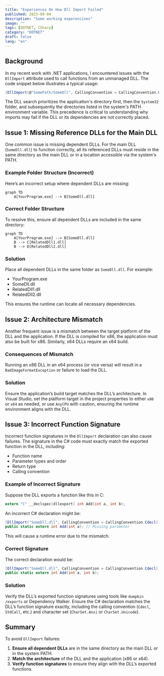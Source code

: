 ```yaml
---
title: "Experiences On How Dll Import Failed"
published: 2025-08-04
description: "Some working experencines"
image: ""
tags: [DOTNET, CSharp]
category: "DOTNET"
draft: false
lang: "en"
---
```


## Background

In my recent work with .NET applications, I encountered issues with the `DllImport` attribute used to call functions from an unmanaged DLL. The code snippet below illustrates a typical usage:

```cs
[DllImport(@"SomePath/SomeDll", CallingConvention = CallingConvention.Cdecl, CharSet = CharSet.Ansi)]
```

The DLL search prioritizes the application's directory first, then the `System32` folder, and subsequently the directories listed in the system's PATH environment variable. This precedence is critical to understanding why imports may fail if the DLL or its dependencies are not correctly placed.

## Issue 1: Missing Reference DLLs for the Main DLL

One common issue is missing dependent DLLs. For the main DLL (`SomeDll.dll`) to function correctly, all its referenced DLLs must reside in the same directory as the main DLL or in a location accessible via the system's PATH.

### Example Folder Structure (Incorrect)

Here’s an incorrect setup where dependent DLLs are missing:

```mermaid
graph TD
    A[YourProgram.exe] --> B[SomeDll.dll]
```

### Correct Folder Structure

To resolve this, ensure all dependent DLLs are included in the same directory:

```mermaid
graph TD
    A[YourProgram.exe] --> B[SomeDll.dll]
    B --> C[RelatedDll1.dll]
    B --> D[RelatedDll2.dll]
```

### Solution

Place all dependent DLLs in the same folder as `SomeDll.dll`. For example:

- YourProgram.exe
- SomeDll.dll
- RelatedDll1.dll
- RelatedDll2.dll

This ensures the runtime can locate all necessary dependencies.

## Issue 2: Architecture Mismatch

Another frequent issue is a mismatch between the target platform of the DLL and the application. If the DLL is compiled for x86, the application must also be built for x86. Similarly, x64 DLLs require an x64 build.

### Consequences of Mismatch

Running an x86 DLL in an x64 process (or vice versa) will result in a `BadImageFormatException` or failure to load the DLL.

### Solution

Ensure the application’s build target matches the DLL’s architecture. In Visual Studio, set the platform target in the project properties to either `x86` or `x64` as needed, or use `AnyCPU` with caution, ensuring the runtime environment aligns with the DLL.

## Issue 3: Incorrect Function Signature

Incorrect function signatures in the `DllImport` declaration can also cause failures. The signature in the C# code must exactly match the exported function in the DLL, including:

- Function name
- Parameter types and order
- Return type
- Calling convention

### Example of Incorrect Signature

Suppose the DLL exports a function like this in C:

```c
extern "C" __declspec(dllexport) int Add(int a, int b);
```

An incorrect C# declaration might be:

```cs
[DllImport("SomeDll.dll", CallingConvention = CallingConvention.Cdecl)]
public static extern int Add(int a); // Missing parameter
```

This will cause a runtime error due to the mismatch.

### Correct Signature

The correct declaration would be:

```cs
[DllImport("SomeDll.dll", CallingConvention = CallingConvention.Cdecl)]
public static extern int Add(int a, int b);
```

### Solution

Verify the DLL’s exported function signatures using tools like `dumpbin /exports` or Dependency Walker. Ensure the C# declaration matches the DLL’s function signature exactly, including the calling convention (`Cdecl`, `StdCall`, etc.) and character set (`CharSet.Ansi` or `CharSet.Unicode`).

## Summary

To avoid `DllImport` failures:

1. **Ensure all dependent DLLs** are in the same directory as the main DLL or in the system PATH.
2. **Match the architecture** of the DLL and the application (x86 or x64).
3. **Verify function signatures** to ensure they align with the DLL’s exported functions.
